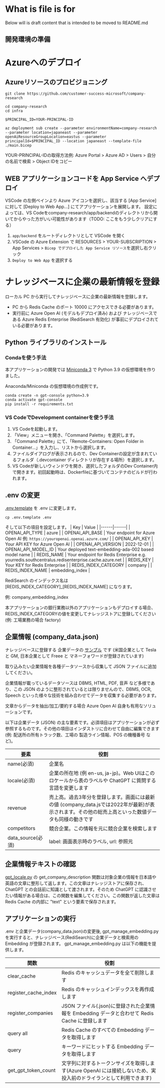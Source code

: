# What is file is for
Below will is draft content that is intended to be moved to README.md

## 開発環境の準備


# Azureへのデプロイ
## Azureリソースのプロビジョニング
```
git clone https://github.com/customer-success-microsoft/company-research

cd company-research
cd infra

$PRINCIPAL_ID=YOUR-PRINCIPAL-ID

az deployment sub create --parameter environmentName=company-research --parameter location=japaneast --parameter openAiResourceGroupLocation=eastus --parameter principalId=$PRINCIPAL_ID --location japaneast --template-file ./main.bicep
```
YOUR-PRINCIPAL-IDの取得方法例: Azure Portal > Azure AD > Users > 自分の名前で検索 > Object IDをコピー

## WEB アプリケーションコードを App Service へデプロイ
VSCode の左側ペインより Azure アイコンを選択し、該当する [App Service] に対して [Deploy to Web App...] にてアプリケーションを展開します。
設定によっては、VS Codeをcompany-research/app/backendのディレクトリから開いてからやった方がいい可能性があります（TODO: ここをもう少しクリアにする）
1. `app/backend` をルートディレクトリとして VSCode を開く
1. VSCode の Azure Extension で RESOURCES > YOUR-SUBSCRIPTION > App Services > `Bicep でデプロイした App Service リソース`を選択し右クリック
1.  `Deploy to Web App` を選択する

# ナレッジベースに企業の最新情報を登録
ローカル PC から実行してナレッジベースに企業の最新情報を登録します。
- PC から Redis Cache のポート 10000 にアクセスできる必要があります。
- 実行前に Azure Open AI (モデルもデプロイ済み) および ナレッジベースである Azure Redis Enterprise (RediSearch 有効化) が事前にデプロイされている必要があります。

## Python ライブラリのインストール
### Condaを使う手法
本アプリケーションの開発では [Miniconda 3](https://docs.conda.io/en/latest/miniconda.html) で Python 3.9 の仮想環境を作りました。

Anaconda/Miniconda の仮想環境の作成例です。
```
conda create -n gpt-console python=3.9
conda activate gpt-console
pip install -r requirements.txt
```

### VS CodeでDevelopment containerを使う手法
1. VS Codeを起動します。
2. 「View」メニューを開き、「Command Palette」を選択します。
3. 「Command Palette」にて、「Remote-Containers: Open Folder in Container...」を入力し、リストから選択します。
4. ファイルダイアログが表示されるので、Dev Containerの設定が含まれているフォルダ（.devcontainer ディレクトリが存在する場所）を選択します。
5. VS Codeが新しいウィンドウを開き、選択したフォルダのDev Container内で開きます。初回起動時は、Dockerfileに基づいてコンテナのビルドが行われます。

## .env の変更
[.env.template](.env.template) を .env に変更します。
```
cp .env.template .env
```

そして以下の項目を設定します。
| Key | Value |
|------|------|
| OPENAI_API_TYPE | azure |
| OPENAI_API_BASE | Your endpoint for Azure Open AI 例: `https://youropenai.openai.azure.com/` |
| OPENAI_API_KEY | Your API KEY for Azure Open AI |
| OPENAI_API_VERSION | 2022-12-01 |
| OPENAI_API_MODEL_ID | Your deployed text-embedding-ada-002 based model name |
| REDIS_NAME | Your endpoint for Redis Enterprise e.g. yourredis.southcentralus.redisenterprise.cache.azure.net |
| REDIS_KEY | Your KEY for Redis Enterprise |
| REDIS_INDEX_CATEGORY | company |
| REDIS_INDEX_NAME | embedding_index |

RediSearch のインデックス名は [REDIS_INDEX_CATEGORY]_[REDIS_INDEX_NAME] になります。

例: company_embedding_index

本アプリケーションの銀行業務以外のアプリケーションもデプロイする場合、
REDIS_INDEX_CATEGORYの値を変更してナレッジストアに登録してください (例: 工場業務の場合 factory)

## 企業情報 (company_data.json)
ナレッジベースに登録する 企業データの [サンプル](company_data.json) です (米国企業として Tesla と GM, 日本企業として Freee と マネーフォワードが登録されています)

取り込みたい企業情報を各種データソースから収集して JSON ファイルに追加してください。

企業情報が載っているデータソースは DBMS, HTML, PDF, 音声 など多様であり、この JSON のように整形されているとは限りませんので、DBMS, OCR, Speech  といった様々な技術を組み合わせてデータを収集する必要があります。

文章からデータを抽出/加工/要約する場合 Azure Open AI 自身も有用なソリューションです。

以下は企業データ (JSON) の主な要素です。必須項目はアプリケーションが必ず参照するものです。その他の項目はインダストリに合わせて自由に編集できます(例: 配送所の所有トラック数、工場の 製造ライン情報、POS の機種番号 など)。

|要素|役割|
|------|------|
|name(必須)|企業名|
|locale(必須)|企業の所在地 (例 en-us, ja-jp)。Web UIはこのロケールから表のラベルや ChatGPT に質問する言語を変更します|
|revenue|売上高。過去3年分を登録します。画面には最新の値 (company_data.jsでは2022年が最新)が表示されます。その他の総売上高といった数値データも同様の動きです |
|competitors|競合企業。この情報を元に競合企業を検索します|
|data_source(必須)|label: 画面表示時のラベル, url: 参照元|

## 企業情報テキストの確認
[gpt_locale.py](gpt_locale.py) の get_company_description 関数は対象企業の情報を日本語や英語の文章に整形して返します。この文章はナレッジストアに保存され、ChatGPT との会話前に知識として渡されます。そのため ChatGPT に認識させたい情報がある場合は、この関数を編集してください。この関数が返した文章は Redis Cache の内部に "text" という要素で保存されます。

## アプリケーションの実行
.env と企業データ(company_data.json)の変更後, gpt_manage_embedding.py を実行すると、ナレッジベース(RediSearch)に企業データと検索用の Embedding が登録されます。
gpt_manage_embedding.py は以下の機能を提供します。

| 関数 | 役割 |
|------|------|
| clear_cache | Redis のキャッシュデータを全て削除します|
| register_cache_index | Redis のキャッシュインデックスを再作成します|
| register_companies |JSON ファイル(.json)に登録された企業情報を Embedding データと合わせて Redis Cache に登録します|
| query all| Redis Cache のすべての Embedding データを取得します|
| query |キーワードにヒットする Embedding データを取得します|
| get_gpt_token_count |文字列に対するトークンサイズを取得します(Azure OpenAI には接続しないため、実投入前のドライランとして利用できます)|